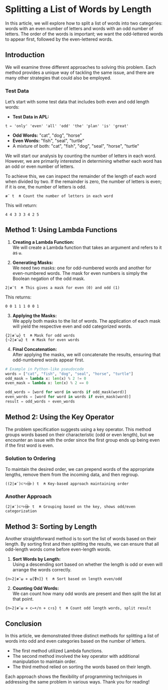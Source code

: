 
# Splitting a List of Words by Length

In this article, we will explore how to split a list of words into two categories: words with an even number of letters and words with an odd number of letters. The order of the words is important; we want the odd-lettered words to appear first, followed by the even-lettered words. 

## Introduction

We will examine three different approaches to solving this problem. Each method provides a unique way of tackling the same issue, and there are many other strategies that could also be employed.

### Test Data

Let’s start with some test data that includes both even and odd length words:

- **Test Data in APL:**  
```apl
t ← 'only' 'even' 'all' 'odd' 'the' 'plan' 'is' 'great'
```

- **Odd Words:** "cat", "dog", "horse"
- **Even Words:** "fish", "seal", "turtle"
- A mixture of both: "cat", "fish", "dog", "seal", "horse", "turtle"

We will start our analysis by counting the number of letters in each word. However, we are primarily interested in determining whether each word has an odd or even number of letters. 

To achieve this, we can inspect the remainder of the length of each word when divided by two. If the remainder is zero, the number of letters is even; if it is one, the number of letters is odd.

```apl
≢¨ t  ⍝ Count the number of letters in each word
```

This will return:
```
4 4 3 3 3 4 2 5
```

## Method 1: Using Lambda Functions

1. **Creating a Lambda Function:**  
   We will create a Lambda function that takes an argument and refers to it as `ω`.
   
2. **Generating Masks:**  
   We need two masks: one for odd-numbered words and another for even-numbered words. The mask for even numbers is simply the Boolean negation of the odd mask.

```apl
2|≢¨t  ⍝ This gives a mask for even (0) and odd (1)
```

This returns:
```
0 0 1 1 1 0 0 1
```

3. **Applying the Masks:**  
   We apply both masks to the list of words. The application of each mask will yield the respective even and odd categorized words.

```apl
{2|≢¨⍵} t  ⍝ Mask for odd words
{~2|≢¨⍵} t  ⍝ Mask for even words
```

4. **Final Concatenation:**  
   After applying the masks, we will concatenate the results, ensuring that odd-numbered words appear first.

```python
# Example in Python-like pseudocode
words = ["cat", "fish", "dog", "seal", "horse", "turtle"]
odd_mask = lambda x: len(x) % 2 != 0
even_mask = lambda x: len(x) % 2 == 0

odd_words = [word for word in words if odd_mask(word)]
even_words = [word for word in words if even_mask(word)]
result = odd_words + even_words
```

## Method 2: Using the Key Operator

The problem specification suggests using a key operator. This method groups words based on their characteristic (odd or even length), but we encounter an issue with the order since the first group ends up being even if the first word is even.

### Solution to Ordering

To maintain the desired order, we can prepend words of the appropriate lengths, remove them from the incoming data, and then regroup.

```apl
((2|≢¨)⊂⍤⊢⌸⊢) t  ⍝ Key-based approach maintaining order
```

### Another Approach

```apl
(2|≢¨)⊂⍤⊢⌸⊢ t  ⍝ Grouping based on the key, shows odd/even categorization
```

## Method 3: Sorting by Length

Another straightforward method is to sort the list of words based on their length. By sorting first and then splitting the results, we can ensure that all odd-length words come before even-length words. 

1. **Sort Words by Length:**  
   Using a descending sort based on whether the length is odd or even will arrange the words correctly.

```apl
{n←2|≢¨⍵ ⋄ ⍵[⍒n]} t  ⍝ Sort based on length even/odd
```

2. **Counting Odd Words:**  
   We can count how many odd words are present and then split the list at that point.

```apl
{n←2|≢¨⍵ ⋄ c←+/n ⋄ c↑s} t  ⍝ Count odd length words, split result
```

## Conclusion

In this article, we demonstrated three distinct methods for splitting a list of words into odd and even categories based on the number of letters. 

- The first method utilized Lambda functions.
- The second method involved the key operator with additional manipulation to maintain order.
- The third method relied on sorting the words based on their length.

Each approach shows the flexibility of programming techniques in addressing the same problem in various ways. Thank you for reading!
